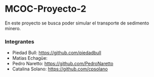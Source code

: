# MCOC-Proyecto-2

En este proyecto se busca poder simular el transporte de sedimento minero.

### Integrantes
 - Piedad Bull: https://github.com/piedadbull
 - Matias Echagüe: 
 - Pedro Naretto: https://github.com/PedroNaretto
 - Catalina Solano: https://github.com/cpsolano
